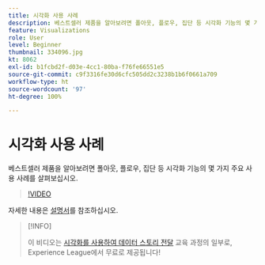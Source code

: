 ```yaml
---
title: 시각화 사용 사례
description: 베스트셀러 제품을 알아보려면 폴아웃, 플로우, 집단 등 시각화 기능의 몇 가지 주요 사용 사례를 살펴보십시오.
feature: Visualizations
role: User
level: Beginner
thumbnail: 334096.jpg
kt: 8062
exl-id: b1fcbd2f-d03e-4cc1-80ba-f76fe66551e5
source-git-commit: c9f3316fe30d6cfc505dd2c3238b1b6f0661a709
workflow-type: ht
source-wordcount: '97'
ht-degree: 100%

---
```


# 시각화 사용 사례

베스트셀러 제품을 알아보려면 폴아웃, 플로우, 집단 등 시각화 기능의 몇 가지 주요 사용 사례를 살펴보십시오.

>[!VIDEO](https://video.tv.adobe.com/v/334096/?quality=12&learn=on)

자세한 내용은 [설명서](https://experienceleague.adobe.com/docs/data-workbench/using/dashboard/visualizations/visualization-types/c-visualization-types.html?lang=ko)를 참조하십시오.

>[!INFO]
>
> 이 비디오는 [시각화를 사용하여 데이터 스토리 전달](https://experienceleague.adobe.com/?recommended=Analytics-U-1-2021.1.visualizations) 교육 과정의 일부로, Experience League에서 무료로 제공됩니다!
